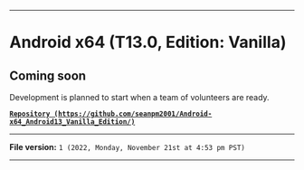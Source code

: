 
***

# Android x64 (T13.0, Edition: Vanilla)

## Coming soon

Development is planned to start when a team of volunteers are ready.

**[`Repository (https://github.com/seanpm2001/Android-x64_Android13_Vanilla_Edition/)`](https://github.com/seanpm2001/Android-x64_Android13_Vanilla_Edition/)**

***

**File version:** `1 (2022, Monday, November 21st at 4:53 pm PST)`

***
